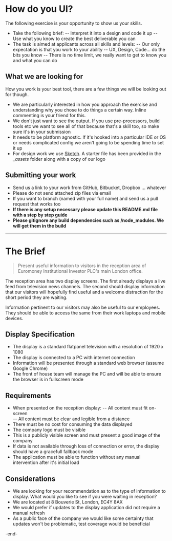 # How do you UI? 

The following exercise is your opportunity to show us your skills.

- Take the following brief:
-- Interpret it into a design and code it up
-- Use what you know to create the best deliverable you can
- The task is aimed at applicants across all skills and levels: 
-- Our only expectation is that you work to your ability
-- UX, Design, Code... do the bits you know
-- There is no time limit, we really want to get to know you and what you can do

## What we are looking for

How you work is your best tool, there are a few things we will be looking out for though. 

- We are particularly interested in how you approach the exercise and understanding why you chose to do things a certain way. Inline commenting is your friend for this.
- We don't just want to see the output. If you use pre-processors, build tools etc we want to see all of that because that's a skill too, so make sure it's in your submission
- It needs to be platform agnostic. If it's hooked into a particular IDE or OS or needs complicated config we aren't going to be spending time to set it up
- For design work we use [Sketch](https://www.sketchapp.com/). A starter file has been provided in the *_assets* folder along with a copy of our logo

## Submitting your work

- Send us a link to your work from GitHub, Bitbucket, Dropbox ... whatever
- Please do not send attached zip files via email
- If you want to branch (named with your full name) and send us a pull request that works too
- **If there is any setup necessary please update this README.md file with a step by step guide**
- **Please gitignore any build dependencies such as /node_modules. We will get them in the build** 
&nbsp; 

---
# The Brief

> Present useful information to visitors in the reception area of Euromoney Institutional Investor PLC's main London office.

The reception area has two display screens. The first already displays a live feed from television news channels. The second should display information that our visitors will hopefully find useful and a welcome distraction for the short period they are waiting.

Information pertinent to our visitors may also be useful to our employees. They should be able to access the same from their work laptops and mobile devices.

## Display Specification
- The display is a standard flatpanel television with a resolution of 1920 x 1080
- The display is connected to a PC with internet connection
- Information will be presented through a standard web browser (assume Google Chrome)
- The front of house team will manage the PC and will be able to ensure the browser is in fullscreen mode

## Requirements
- When presented on the reception display:
-- All content must fit on-screen  
-- All content must be clear and legible from a distance
- There must be no cost for consuming the data displayed
- The company logo must be visible
- This is a publicly visible screen and must present a good image of the company
- If data is not available through loss of connection or error, the display should have a gracefull fallback mode
- The application must be able to function without any manual intervention after it's initial load

## Considerations
- We are looking for your recommendation as to the type of information to display.  What would you like to see if you were waiting in reception? 
- We are located at 8 Bouverie St, London, EC4Y 8AX
- We would prefer if updates to the display application did not require a manual refresh
- As a public face of the company we would like some certainty that updates won't be problematic, test coverage would be beneficial



-end-
